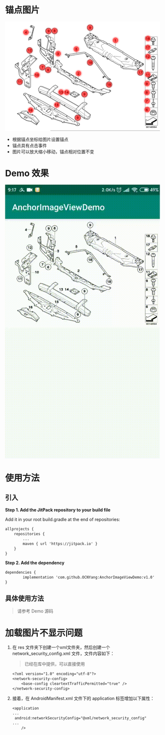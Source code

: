 # 锚点图片

![示意图](https://github.com/OCNYang/AnchorImageViewDemo/raw/master/imgs/part.png)

* 根据锚点坐标给图片设置锚点
* 锚点具有点击事件
* 图片可以放大缩小移动，锚点相对位置不变


# Demo 效果

![Demo 效果](https://github.com/OCNYang/AnchorImageViewDemo/raw/master/imgs/demo.gif)

# 使用方法

## 引入

**Step 1. Add the JitPack repository to your build file**  

Add it in your root build.gradle at the end of repositories:

```
allprojects {
    repositories {
        ...
        maven { url 'https://jitpack.io' }
    }
}
```
	
**Step 2. Add the dependency**  

```
dependencies {
        implementation 'com.github.OCNYang:AnchorImageViewDemo:v1.0'
}
```


## 具体使用方法

> 请参考 Demo 源码

# 加载图片不显示问题

1. 在 res 文件夹下创建一个xml文件夹，然后创建一个 network_security_config.xml 文件，文件内容如下：

    > 已经在库中提供，可以直接使用
    
    ```
    <?xml version="1.0" encoding="utf-8"?>
    <network-security-config>
        <base-config cleartextTrafficPermitted="true" />
    </network-security-config>
    ```

2. 接着，在 AndroidManifest.xml 文件下的 application 标签增加以下属性：

    ```
    <application
    ...
     android:networkSecurityConfig="@xml/network_security_config"
    ...
        />
    ```